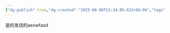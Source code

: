 ```yaml
---
{"dg-publish":true,"dg-created":"2025-06-06T13:34:09.623+08:00","tags":["gardenEntry"],"dg-home":"true","share":"true","dg-path":"测试目录/","permalink":"/测试目录//","dgPassFrontmatter":true}
---
```


是的发烧的aeswfasd